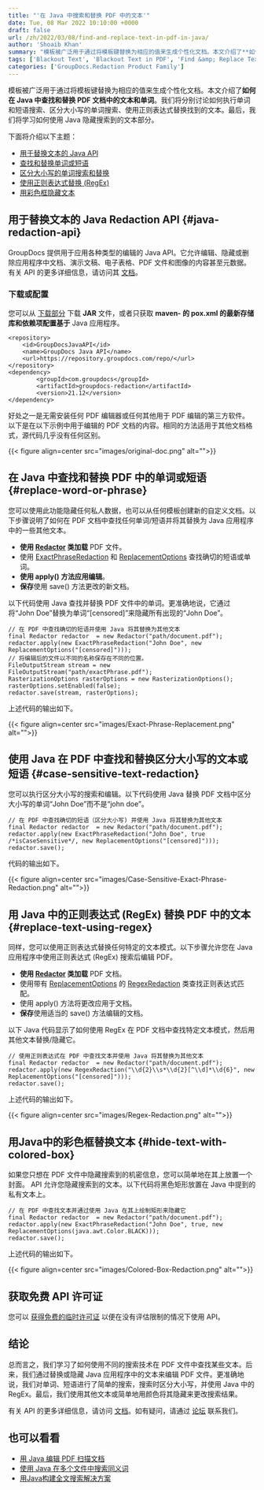 ```yaml
---
title: "'在 Java 中搜索和替换 PDF 中的文本'"
date: Tue, 08 Mar 2022 10:10:00 +0000
draft: false
url: /zh/2022/03/08/find-and-replace-text-in-pdf-in-java/
author: 'Shoaib Khan'
summary: "模板被广泛用于通过将模板键替换为相应的值来生成个性化文档。本文介绍了**如何在 Java 中查找和替换 PDF 文档中的文本和单词**。我们将分别讨论如何执行单词和短语搜索、区分大小写的单词搜索、使用正则表达式替换找到的文本。最后，我们将学习如何使用 Java 隐藏搜索到的文本部分。"
tags: ['Blackout Text', 'Blackout Text in PDF', 'Find &amp; Replace Text in PDF', 'Find Text in PDF', 'Hide Text in PDF', 'Redact PDF files', 'Word Search in Java']
categories: ['GroupDocs.Redaction Product Family']
---
```


模板被广泛用于通过将模板键替换为相应的值来生成个性化文档。本文介绍了**如何在 Java 中查找和替换 PDF 文档中的文本和单词**。我们将分别讨论如何执行单词和短语搜索、区分大小写的单词搜索、使用正则表达式替换找到的文本。最后，我们将学习如何使用 Java 隐藏搜索到的文本部分。

下面将介绍以下主题：

* [用于替换文本的 Java API](#java-redaction-api)
* [查找和替换单词或短语](#replace-word-or-phrase)
* [区分大小写的单词搜索和替换](#case-sensitive-text-redaction)
* [使用正则表达式替换 (RegEx)](#replace-text-using-regex)
* [用彩色框隐藏文本](#hide-text-with-colored-box)

## 用于替换文本的 Java Redaction API {#java-redaction-api}

GroupDocs 提供用于应用各种类型的编辑的 Java API。它允许编辑、隐藏或删除应用程序中文档、演示文稿、电子表格、PDF 文件和图像的内容甚至元数据。有关 API 的更多详细信息，请访问其 [文档](https://docs.groupdocs.com/redaction/java/)。

### 下载或配置

您可以从 [下载部分](https://downloads.groupdocs.com/redaction) 下载 **JAR** 文件，或者只获取 **maven- 的 pox.xml 的最新存储库和依赖项配置基于** Java 应用程序。

```
<repository>
	<id>GroupDocsJavaAPI</id>
	<name>GroupDocs Java API</name>
	<url>https://repository.groupdocs.com/repo/</url>
</repository>
<dependency>
        <groupId>com.groupdocs</groupId>
        <artifactId>groupdocs-redaction</artifactId>
        <version>21.12</version> 
</dependency>
```

好处之一是无需安装任何 PDF 编辑器或任何其他用于 PDF 编辑的第三方软件。以下是在以下示例中用于编辑的 PDF 文档的内容。相同的方法适用于其他文档格式，源代码几乎没有任何区别。



{{< figure align=center src="images/original-doc.png" alt="">}}


## 在 Java 中查找和替换 PDF 中的单词或短语 {#replace-word-or-phrase}

您可以使用此功能隐藏任何私人数据，也可以从任何模板创建新的自定义文档。以下步骤说明了如何在 PDF 文档中查找任何单词/短语并将其替换为 Java 应用程序中的一些其他文本。

* **使用 [Redactor](https://apireference.groupdocs.com/redaction/java/com.groupdocs.redaction/Redactor) 类加载** PDF 文件。
* 使用 [ExactPhraseRedaction](https://apireference.groupdocs.com/redaction/java/com.groupdocs.redaction.redactions/ExactPhraseRedaction) 和 [ReplacementOptions](https://apireference.groupdocs.com/redaction/java/com.groupdocs.redaction.redactions/ReplacementOptions) 查找确切的短语或单词。
* **使用 apply() 方法应用编辑**。
* **保存**使用 save() 方法更改的新文档。

以下代码使用 Java 查找并替换 PDF 文件中的单词。更准确地说，它通过将“John Doe”替换为单词“\[censored\]”来隐藏所有出现的“John Doe”。

```
// 在 PDF 中查找确切的短语并使用 Java 将其替换为其他文本
final Redactor redactor  = new Redactor("path/document.pdf");
redactor.apply(new ExactPhraseRedaction("John Doe", new ReplacementOptions("[censored]")));
// 将编辑后的文件以不同的名称保存在不同的位置。
FileOutputStream stream = new FileOutputStream("path/exactPhrase.pdf");
RasterizationOptions rasterOptions = new RasterizationOptions();
rasterOptions.setEnabled(false);
redactor.save(stream, rasterOptions);
```

上述代码的输出如下。



{{< figure align=center src="images/Exact-Phrase-Replacement.png" alt="">}}


## 使用 Java 在 PDF 中查找和替换区分大小写的文本或短语 {#case-sensitive-text-redaction}

您可以执行区分大小写的搜索和编辑。以下代码使用 Java 替换 PDF 文档中区分大小写的单词“John Doe”而不是“john doe”。

```
// 在 PDF 中查找确切的短语（区分大小写) 并使用 Java 将其替换为其他文本
final Redactor redactor  = new Redactor("path/document.pdf");
redactor.apply(new ExactPhraseRedaction("John Doe", true /*isCaseSensitive*/, new ReplacementOptions("[censored]")));
redactor.save();
```

代码的输出如下。



{{< figure align=center src="images/Case-Sensitive-Exact-Phrase-Redaction.png" alt="">}}


## 用 Java 中的正则表达式 (RegEx) 替换 PDF 中的文本 {#replace-text-using-regex}

同样，您可以使用正则表达式替换任何特定的文本模式。以下步骤允许您在 Java 应用程序中使用正则表达式 (RegEx) 搜索后编辑 PDF。

* **使用 [Redactor](https://apireference.groupdocs.com/redaction/java/com.groupdocs.redaction/Redactor) 类加载** PDF 文档。
* 使用带有 [ReplacementOptions](https://apireference.groupdocs.com/redaction/java/com.groupdocs.redaction.redactions/ReplacementOptions) 的 [RegexRedaction](https://apireference.groupdocs.com/redaction/java/com.groupdocs.redaction.redactions/RegexRedaction) 类查找正则表达式匹配。
* 使用 apply() 方法将更改应用于文档。
* **保存**使用适当的 save() 方法编辑的文档。

以下 Java 代码显示了如何使用 RegEx 在 PDF 文档中查找特定文本模式，然后用其他文本替换/隐藏它。

```
// 使用正则表达式在 PDF 中查找文本并使用 Java 将其替换为其他文本
final Redactor redactor  = new Redactor("path/document.pdf");
redactor.apply(new RegexRedaction("\\d{2}\\s*\\d{2}[^\\d]*\\d{6}", new ReplacementOptions("[censored]")));
redactor.save();
```

上述代码的输出如下。



{{< figure align=center src="images/Regex-Redaction.png" alt="">}}


## 用Java中的彩色框替换文本 {#hide-text-with-colored-box}

如果您只想在 PDF 文件中隐藏搜索到的机密信息，您可以简单地在其上放置一个封面。 API 允许您隐藏搜索到的文本。以下代码将黑色矩形放置在 Java 中提到的私有文本上。

```
// 在 PDF 中查找文本并通过使用 Java 在其上绘制矩形来隐藏它
final Redactor redactor  = new Redactor("path/document.pdf");
redactor.apply(new ExactPhraseRedaction("John Doe", true, new ReplacementOptions(java.awt.Color.BLACK)));
redactor.save();
```

上述代码的输出如下。



{{< figure align=center src="images/Colored-Box-Redaction.png" alt="">}}


## 获取免费 API 许可证

您可以 [获得免费的临时许可证](https://purchase.groupdocs.com/temporary-license) 以便在没有评估限制的情况下使用 API。

## 结论

总而言之，我们学习了如何使用不同的搜索技术在 PDF 文件中查找某些文本。后来，我们通过替换或隐藏 Java 应用程序中的文本来编辑 PDF 文件。更准确地说，我们对单词、短语进行了简单的搜索，搜索时区分大小写，并使用 Java 中的 RegEx。最后，我们使用其他文本或简单地用颜色将其隐藏来更改搜索结果。

有关 API 的更多详细信息，请访问 [文档](https://docs.groupdocs.com/redaction)。如有疑问，请通过 [论坛](https://forum.groupdocs.com/) 联系我们。

## 也可以看看

* [用 Java 编辑 PDF 扫描文档](https://blog.groupdocs.com/2021/10/05/redact-text-and-scanned-images-using-java/)
* [使用 Java 在多个文件中搜索同义词](https://blog.groupdocs.com/2021/10/03/find-synonyms-in-multiple-files-using-java/)
* [用Java构建全文搜索解决方案](https://blog.groupdocs.com/2021/08/07/build-full-text-search-solution-in-java/)





